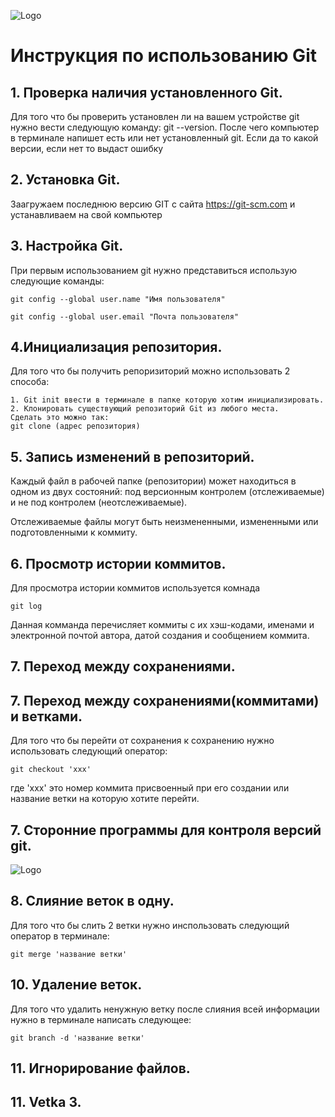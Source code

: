 ![Logo](git.svg)
#  Инструкция по использованию Git

## 1. Проверка наличия установленного Git.

Для того что бы проверить установлен ли на вашем устройстве git нужно вести следующую команду: 
git --version. После чего компьютер в терминале напишет есть или нет установленный git. Если да то какой версии, если нет то выдаст ошибку

## 2. Установка Git.

Заагружаем последнюю версию GIT с сайта
https://git-scm.com и устанавливаем на свой компьютер

## 3. Настройка Git.

При первым использованием git нужно представиться использую следующие команды:
```
git config --global user.name "Имя пользователя"

git config --global user.email "Почта пользователя"
```
## 4.Инициализация репозитория.

Для того что бы получить репоризиторий можно использовать 2 способа:
```
1. Git init ввести в терминале в папке которую хотим инициализировать.
2. Клонировать существующий репозиторий Git из любого места.
Сделать это можно так:
git clone (адрес репозитория)
```
## 5. Запись изменений в репозиторий.

Каждый файл в рабочей папке (репозитории) может находиться
в одном из двух состояний: под версионным контролем (отслеживаемые) и не под контролем (неотслеживаемые).

Отслеживаемые файлы могут быть неизмененными, измененными или подготовленными к коммиту. 

## 6. Просмотр истории коммитов.

Для просмотра истории коммитов используется комнада
```
git log
```
Данная комманда перечисляет коммиты с их хэш-кодами, именами и электронной почтой автора, датой создания и сообщением коммита.

## 7. Переход между сохранениями.

## 7. Переход между сохранениями(коммитами) и ветками.

Для того что бы перейти от сохранения к сохранению нужно использовать
следующий оператор:
```
git checkout 'xxx'
```
где 'xxx' это номер коммита присвоенный при его создании или название ветки на которую хотите перейти.

## 7. Сторонние программы для контроля версий git.

![Logo](gitkraken-logo-dark-hz.png)
## 8. Слияние веток в одну.

Для того что бы слить 2 ветки нужно инспользовать следующий оператор в терминале:
```
git merge 'название ветки'
```

## 10. Удаление веток.

Для того что удалить ненужную ветку после слияния всей информации
нужно в терминале написать следующее:
```
git branch -d 'название ветки'
```
## 11. Игнорирование файлов.



## 11. Vetka 3.
